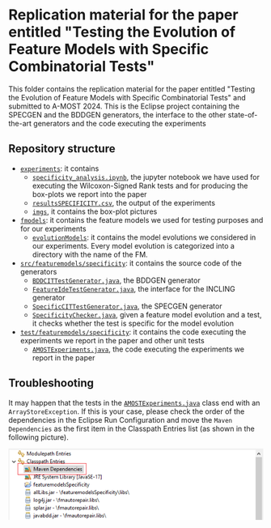 # Replication material for the paper entitled "Testing the Evolution of Feature Models with Specific Combinatorial Tests"

This folder contains the replication material for the paper entitled "Testing the Evolution of Feature Models with Specific Combinatorial Tests" and submitted to A-MOST 2024.
This is the Eclipse project containing the SPECGEN and the BDDGEN generators, the interface to the other state-of-the-art generators and the code executing the experiments

## Repository structure

* [`experiments`](https://github.com/fmselab/ctwedge/tree/master/featuremodels.specificity/experiments): it contains
	* [`specificity_analysis.ipynb`](https://github.com/fmselab/ctwedge/blob/master/featuremodels.specificity/experiments/specificity_analysis.ipynb), the jupyter notebook we have used for executing the Wilcoxon-Signed Rank tests and for producing the box-plots we report into the paper
	* [`resultsSPECIFICITY.csv`](https://github.com/fmselab/ctwedge/blob/master/featuremodels.specificity/experiments/resultsSPECIFICITY.csv), the output of the experiments
	* [`imgs`](https://github.com/fmselab/ctwedge/tree/master/featuremodels.specificity/experiments/imgs), it contains the box-plot pictures
* [`fmodels`](https://github.com/fmselab/ctwedge/tree/master/featuremodels.specificity/fmodels): it contains the feature models we used for testing purposes and for our experiments
	* [`evolutionModels`](https://github.com/fmselab/ctwedge/tree/master/featuremodels.specificity/fmodels/evolutionModels): it contains the model evolutions we considered in our experiments. Every model evolution is categorized into a directory with the name of the FM.  
* [`src/featuremodels/specificity`](https://github.com/fmselab/ctwedge/tree/master/featuremodels.specificity/src/featuremodels/specificity): it contains the source code of the generators
	* [`BDDCITTestGenerator.java`](https://github.com/fmselab/ctwedge/blob/master/featuremodels.specificity/src/featuremodels/specificity/BDDCITTestGenerator.java), the BDDGEN generator
	* [`FeatureIdeTestGenerator.java`](https://github.com/fmselab/ctwedge/blob/master/featuremodels.specificity/src/featuremodels/specificity/BDDCITTestGenerator.java), the interface for the INCLING generator
	* [`SpecificCITTestGenerator.java`](https://github.com/fmselab/ctwedge/blob/master/featuremodels.specificity/src/featuremodels/specificity/BDDCITTestGenerator.java), the SPECGEN generator
	* [`SpecificityChecker.java`](https://github.com/fmselab/ctwedge/blob/master/featuremodels.specificity/src/featuremodels/specificity/SpecificityChecker.java), given a feature model evolution and a test, it checks whether the test is specific for the model evolution
* [`test/featuremodels/specificity`](https://github.com/fmselab/ctwedge/tree/master/featuremodels.specificity/test/featuremodels/specificity): it contains the code executing the experiments we report in the paper and other unit tests
	* [`AMOSTExperiments.java`](https://github.com/fmselab/ctwedge/blob/master/featuremodels.specificity/test/featuremodels/specificity/AMOSTExperiments.java), the code executing the experiments we report in the paper 

## Troubleshooting

It may happen that the tests in the [`AMOSTExperiments.java`](https://github.com/fmselab/ctwedge/blob/master/featuremodels.specificity/test/featuremodels/specificity/AMOSTExperiments.java) class end with an `ArrayStoreException`. If this is your case, please check the order of the dependencies in the Eclipse Run Configuration and move the `Maven Dependencies` as the first item in the Classpath Entries list (as shown in the following picture).

![The screenshot showing the order of the Maven Dependencies in the Classpath Entries list](https://github.com/fmselab/ctwedge/blob/master/featuremodels.specificity/Order.png?raw=true)
